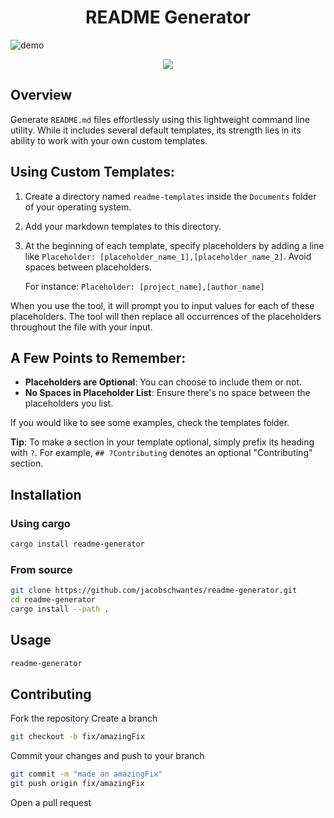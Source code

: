 <h1 align="center">README Generator</h1>

![demo](https://us-east-1.tixte.net/uploads/jsch.tixte.co/readme-generator-demo.gif)

<p align="center"><img src="https://img.shields.io/crates/d/generate-readme?color=%23b7410e" /></p>

## Overview

Generate `README.md` files effortlessly using this lightweight command line utility. While it includes several default templates, its strength lies in its ability to work with your own custom templates.

## Using Custom Templates:
1. Create a directory named `readme-templates` inside the `Documents` folder of your operating system.
2. Add your markdown templates to this directory.
3. At the beginning of each template, specify placeholders by adding a line like `Placeholder: [placeholder_name_1],[placeholder_name_2]`. Avoid spaces between placeholders.

   For instance: `Placeholder: [project_name],[author_name]`

When you use the tool, it will prompt you to input values for each of these placeholders. The tool will then replace all occurrences of the placeholders throughout the file with your input.

## A Few Points to Remember:
- **Placeholders are Optional**: You can choose to include them or not.
- **No Spaces in Placeholder List**: Ensure there's no space between the placeholders you list.
  
If you would like to see some examples, check the templates folder.

**Tip**: To make a section in your template optional, simply prefix its heading with `?`. For example, `## ?Contributing` denotes an optional "Contributing" section.


## Installation

### Using cargo

```bash
cargo install readme-generator
```

### From source

```bash
git clone https://github.com/jacobschwantes/readme-generator.git
cd readme-generator
cargo install --path .
```
<!-- 
If you don't have cargo installed, you can download the executable from the [releases](readme-generator/releases) section. -->

## Usage

```bash
readme-generator
```

## Contributing
Fork the repository
Create a branch
```bash
git checkout -b fix/amazingFix
```
Commit your changes and push to your branch
```bash
git commit -m "made an amazingFix"
git push origin fix/amazingFix
```
Open a pull request